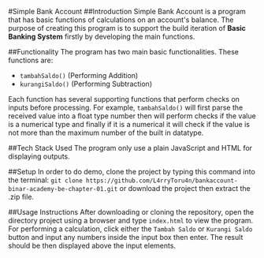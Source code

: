 #Simple Bank Account
##Introduction
Simple Bank Account is a program that has basic functions of calculations on an account's balance.
The purpose of creating this program is to support the build iteration of **Basic Banking System** firstly by developing the main functions.

##Functionality
The program has two main basic functionalities. These functions are:
- `tambahSaldo()` (Performing Addition)
- `kurangiSaldo()` (Performing Subtraction)

Each function has several supporting functions that perform checks on inputs before processing. For example, `tambahSaldo()` will first parse the received value into a float type number then will perform checks if the value is a numerical type and finally if it is a numerical it will check if the value is not more than the maximum number of the built in datatype.

##Tech Stack Used
The program only use a plain JavaScript and HTML for displaying outputs.

##Setup
In order to do demo, clone the project by typing this command into the terminal: `git clone https://github.com/L4rryToru4n/bankaccount-binar-academy-be-chapter-01.git` or download the project then extract the .zip file.

##Usage Instructions
After downloading or cloning the repository, open the directory project using a browser and type `index.html` to view the program. For performing a calculation, click either the `Tambah Saldo` or `Kurangi Saldo` button and input any numbers inside the input box then enter. The result should be then displayed above the input elements.

